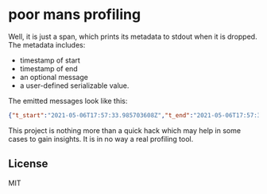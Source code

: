 # poor mans profiling

Well, it is just a span, which prints its metadata to stdout when it is dropped. The metadata includes:

* timestamp of start
* timestamp of end
* an optional message
* a user-defined serializable value.

The emitted messages look like this:

```json
{"t_start":"2021-05-06T17:57:33.985703608Z","t_end":"2021-05-06T17:57:35.985855186Z","message":"Sleeping","data":{"n_secs":2}}
```

This project is nothing more than a quick hack which may help in some cases to gain insights. It is in no way a real profiling tool.

## License
MIT
